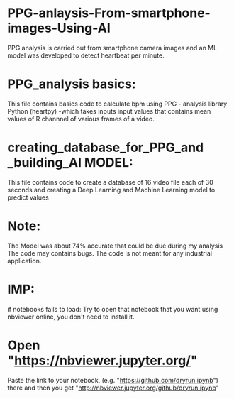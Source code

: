 # PPG-anlaysis-From-smartphone-images-Using-AI
PPG analysis is carried out from smartphone camera images and an ML model was developed to detect heartbeat per minute.
# PPG_analysis basics:
This file contains basics code to calculate bpm using PPG - analysis library Python (heartpy) -which takes inputs input values that contains mean values of R channnel of various frames of a video.
# creating_database_for_PPG_and _building_AI MODEL:
This file contains code to create a database of 16 video file each of 30 seconds and creating a Deep Learning and Machine Learning model to predict values
# Note: 
The Model was about 74% accurate that could be due during my analysis
The code may contains bugs.
The code is not meant for any industrial application.
# IMP:
if notebooks fails to load:
Try to open that notebook that you want using nbviewer online, you don't need to install it.
# Open "https://nbviewer.jupyter.org/"
Paste the link to your notebook, (e.g. "https://github.com/dryrun.ipynb") there and then you get "http://nbviewer.jupyter.org/github/dryrun.ipynb"
